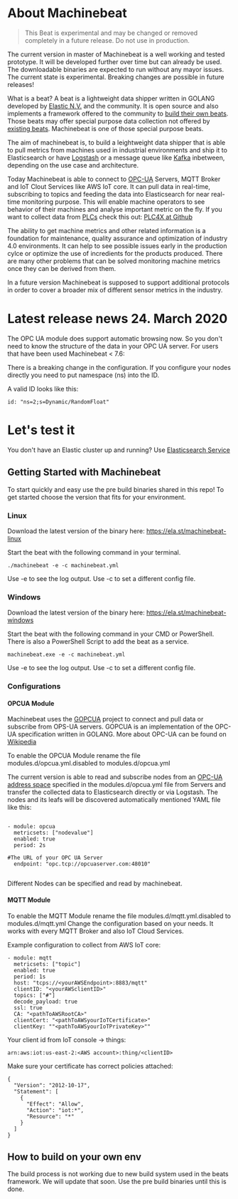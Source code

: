 # About Machinebeat

> This Beat is experimental and may be changed or removed completely in a future release. Do not use in production.

The current version in master of Machinebeat is a well working and tested prototype. It will be developed further over time but can already be used. The downloadable binaries are expected to run without any mayor issues. The current state is experimental. Breaking changes are possible in future releases!

What is a beat? A beat is a lightweight data shipper written in GOLANG developed by [Elastic N.V.](https://www.elastic.co) and the community. It is open source and also implements a framework offered to the community to [build their own beats](https://www.elastic.co/guide/en/beats/devguide/current/new-beat.html). Those beats may offer special purpose data collection not offered by [existing beats](https://www.elastic.co/products/beats). Machinebeat is one of those special purpose beats.

The aim of machinebeat is, to build a leightweight data shipper that is able to pull metrics from machines used in industrial  environments and ship it to Elasticsearch or have [Logstash](https://www.elastic.co/products/logstash) or a message queue like [Kafka](https://kafka.apache.org/) inbetween, depending on the use case and architecture.

Today Machinebeat is able to connect to [OPC-UA](https://opcfoundation.org/) Servers, MQTT Broker and IoT Clout Services like AWS IoT core. It can pull data in real-time, subscribing to topics and feeding the data into Elasticsearch for near real-time monitoring purpose. This will enable machine operators to see behavior of their machines and analyse important metric on the fly.
If you want to collect data from [PLCs](https://en.wikipedia.org/wiki/Programmable_logic_controller) check this out: [PLC4X at Github](https://github.com/apache/plc4x)

The ability to get machine metrics and other related information is a foundation for maintenance, quality assurance and optimization of industry 4.0 environments. It can help to see possible issues early in the production cylce or optimize the use of incredients for the products produced. There are many other problems that can be solved monitoring machine metrics once they can be derived from them.

In a future version Machinebeat is supposed to support additional protocols in order to cover a broader mix of different sensor metrics in the industry.

# Latest release news 24. March 2020

The OPC UA module does support automatic browsing now. So you don't need to know the structure of the data in your OPC UA server.
For users that have been used Machinebeat < 7.6:

There is a breaking change in the configuration. If you configure your nodes directly you need to put namespace (ns) into the ID.

A valid ID looks like this:

`id: "ns=2;s=Dynamic/RandomFloat"`

# Let's test it

You don't have an Elastic cluster up and running?
Use [Elasticsearch Service](https://www.elastic.co/cloud/elasticsearch-service/signup)

## Getting Started with Machinebeat
To start quickly and easy use the pre build binaries shared in this repo!
To get started choose the version that fits for your environment.

### Linux
Download the latest version of the binary here:
https://ela.st/machinebeat-linux

Start the beat with the following command in your terminal.
```
./machinebeat -e -c machinebeat.yml
```
Use -e to see the log output.
Use -c to set a different config file.

### Windows

Download the latest version of the binary here:
https://ela.st/machinebeat-windows

Start the beat with the following command in your CMD or PowerShell. There is also a PowerShell Script to add the beat as a service.
```
machinebeat.exe -e -c machinebeat.yml
```
Use -e to see the log output.
Use -c to set a different config file.

### Configurations

#### OPCUA Module
Machinebeat uses the [GOPCUA](https://github.com/gopcua/opcua) project to connect and pull data or subscribe from OPS-UA servers. GOPCUA is an implementation of the OPC-UA specification written in GOLANG.
More about OPC-UA can be found on [Wikipedia](https://en.wikipedia.org/wiki/OPC_Unified_Architecture)

To enable the OPCUA Module rename the file modules.d/opcua.yml.disabled to modules.d/opcua.yml

The current version is able to read and subscribe nodes from an [OPC-UA address space](https://opcfoundation.org/developer-tools/specifications-unified-architecture/part-3-address-space-model/) specified in the modules.d/opcua.yml file from Servers and transfer the collected data to Elasticsearch directly or via Logstash. The nodes and its leafs will be discovered automatically mentioned YAML file like this:

```

- module: opcua
  metricsets: ["nodevalue"]
  enabled: true
  period: 2s
  
#The URL of your OPC UA Server
  endpoint: "opc.tcp://opcuaserver.com:48010"
  
```

Different Nodes can be specified and read by machinebeat.

#### MQTT Module
To enable the MQTT Module rename the file modules.d/mqtt.yml.disabled to modules.d/mqtt.yml
Change the configuration based on your needs. It works with every MQTT Broker and also IoT Cloud Services.

Example configuration to collect from AWS IoT core:
```
- module: mqtt
  metricsets: ["topic"]
  enabled: true
  period: 1s
  host: "tcps://<yourAWSEndpoint>:8883/mqtt"
  clientID: "<yourAWSclientID>"
  topics: ["#"]
  decode_payload: true
  ssl: true
  CA: "<pathToAWSRootCA>"
  clientCert: "<pathToAWSyourIoTCertificate>"
  clientKey: ""<pathToAWSyourIoTPrivateKey>""
```
Your client id from IoT console -> things:
```
arn:aws:iot:us-east-2:<AWS account>:thing/<clientID>
```
  
Make sure your certificate has correct policies attached:
```
{
  "Version": "2012-10-17",
  "Statement": [
    {
      "Effect": "Allow",
      "Action": "iot:*",
      "Resource": "*"
    }
  ]
}
```

## How to build on your own env

The build process is not working due to new build system used in the beats framework. 
We will update that soon. Use the pre build binaries until this is done.
